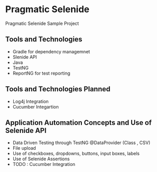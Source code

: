 # Pragmatic Selenide 
Pragmatic Selenide Sample Project 

## Tools and Technologies 
* Gradle for dependency managemnet
* Slenide API 
* Java 
* TestNG 
* ReportNG for test reporting 

## Tools and Technologies Planned 
* Log4j Integration 
* Cucumber Integartion 

## Application Automation Concepts and Use of Selenide API 
* Data Driven Testing through TestNG @DataProvider (Class , CSV)
* File upload 
* Use of checkboxes, dropdowns, buttons, input boxes, labels 
* Use of Selenide Assertions  
* TODO : Cucumber Integration 


